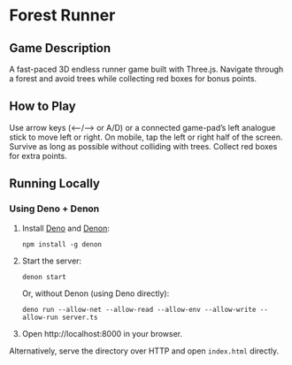 # Forest Runner

## Game Description

A fast-paced 3D endless runner game built with Three.js. Navigate through a forest and avoid trees while collecting red boxes for bonus points.

## How to Play

Use arrow keys (⟵/⟶ or A/D) or a connected game-pad’s left analogue stick to move left or right. On mobile, tap the left or right half of the screen. Survive as long as possible without colliding with trees. Collect red boxes for extra points.

## Running Locally

### Using Deno + Denon

1. Install [Deno](https://deno.land/) and [Denon](https://github.com/denoland/denon):

       npm install -g denon

2. Start the server:

       denon start

   Or, without Denon (using Deno directly):

       deno run --allow-net --allow-read --allow-env --allow-write --allow-run server.ts

3. Open http://localhost:8000 in your browser.

Alternatively, serve the directory over HTTP and open `index.html` directly.
